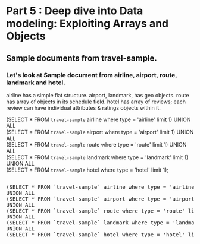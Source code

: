# Part 5 : Deep dive into Data modeling: Exploiting Arrays and Objects

## Sample documents from travel-sample.

### Let's look at Sample document from airline, airport, route, landmark and hotel.

airline has a simple flat structure.
airport, landmark, has geo objects.
route has array of objects in its schedule field.
hotel has array of reviews; each review can have individual attributes & ratings objects within it.


 
(SELECT * FROM `travel-sample` airline where type = 'airline' limit 1)
UNION ALL  
(SELECT * FROM `travel-sample` airport where type = 'airport' limit 1)
UNION ALL  
(SELECT * FROM `travel-sample` route where type = 'route' limit 1)
UNION ALL  
(SELECT * FROM `travel-sample` landmark where type = 'landmark' limit 1)
UNION ALL  
(SELECT * FROM `travel-sample` hotel where type = 'hotel' limit 1);

<pre id="example"> 
(SELECT * FROM `travel-sample` airline where type = 'airline' limit 1)
UNION ALL  
(SELECT * FROM `travel-sample` airport where type = 'airport' limit 1)
UNION ALL  
(SELECT * FROM `travel-sample` route where type = 'route' limit 1)
UNION ALL  
(SELECT * FROM `travel-sample` landmark where type = 'landmark' limit 1)
UNION ALL  
(SELECT * FROM `travel-sample` hotel where type = 'hotel' limit 1);
</pre>
